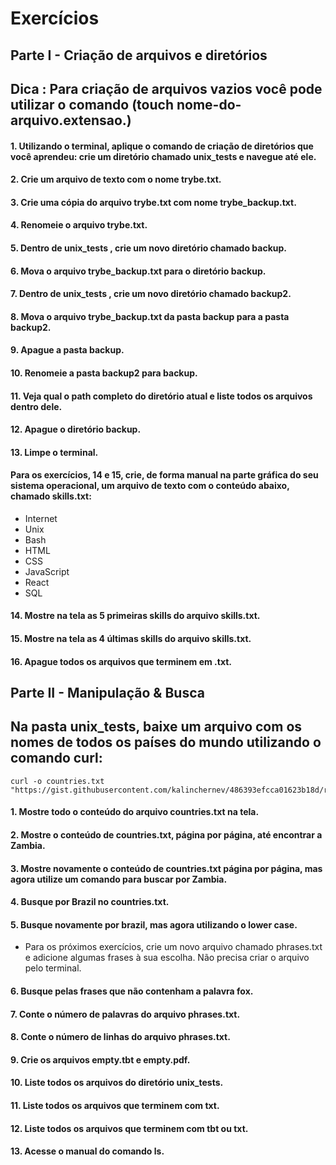 # Exercícios

## Parte I - Criação de arquivos e diretórios
## Dica : Para criação de arquivos vazios você pode utilizar o comando (touch nome-do-arquivo.extensao.)

#### 1. Utilizando o terminal, aplique o comando de criação de diretórios que você aprendeu: crie um diretório chamado unix_tests e navegue até ele.
#### 2. Crie um arquivo de texto com o nome trybe.txt.
#### 3. Crie uma cópia do arquivo trybe.txt com nome trybe_backup.txt.
#### 4. Renomeie o arquivo trybe.txt.
#### 5. Dentro de unix_tests , crie um novo diretório chamado backup.
#### 6. Mova o arquivo trybe_backup.txt para o diretório backup.
#### 7. Dentro de unix_tests , crie um novo diretório chamado backup2.
#### 8. Mova o arquivo trybe_backup.txt da pasta backup para a pasta backup2.
#### 9. Apague a pasta backup.
#### 10. Renomeie a pasta backup2 para backup.
#### 11. Veja qual o path completo do diretório atual e liste todos os arquivos dentro dele.
#### 12. Apague o diretório backup.
#### 13. Limpe o terminal.

#### Para os exercícios, 14 e 15, crie, de forma manual na parte gráfica do seu sistema operacional, um arquivo de texto com o conteúdo abaixo, chamado skills.txt:

* Internet
* Unix
* Bash
* HTML
* CSS
* JavaScript
* React
* SQL

#### 14. Mostre na tela as 5 primeiras skills do arquivo skills.txt.
#### 15. Mostre na tela as 4 últimas skills do arquivo skills.txt.
#### 16. Apague todos os arquivos que terminem em .txt.

## Parte II - Manipulação & Busca
## Na pasta unix_tests, baixe um arquivo com os nomes de todos os países do mundo utilizando o comando curl:

~~~
curl -o countries.txt "https://gist.githubusercontent.com/kalinchernev/486393efcca01623b18d/raw/daa24c9fea66afb7d68f8d69f0c4b8eeb9406e83/countries"
~~~

#### 1. Mostre todo o conteúdo do arquivo countries.txt na tela.
#### 2. Mostre o conteúdo de countries.txt, página por página, até encontrar a Zambia.
#### 3. Mostre novamente o conteúdo de countries.txt página por página, mas agora utilize um comando para buscar por Zambia.
#### 4. Busque por Brazil no countries.txt.
#### 5. Busque novamente por brazil, mas agora utilizando o lower case.

* Para os próximos exercícios, crie um novo arquivo chamado phrases.txt e adicione algumas frases à sua escolha. Não precisa criar o arquivo pelo terminal.

#### 6. Busque pelas frases que não contenham a palavra fox.
#### 7. Conte o número de palavras do arquivo phrases.txt.
#### 8. Conte o número de linhas do arquivo phrases.txt.
#### 9. Crie os arquivos empty.tbt e empty.pdf.
#### 10. Liste todos os arquivos do diretório unix_tests.
#### 11. Liste todos os arquivos que terminem com txt.
#### 12. Liste todos os arquivos que terminem com tbt ou txt.
#### 13. Acesse o manual do comando ls.



